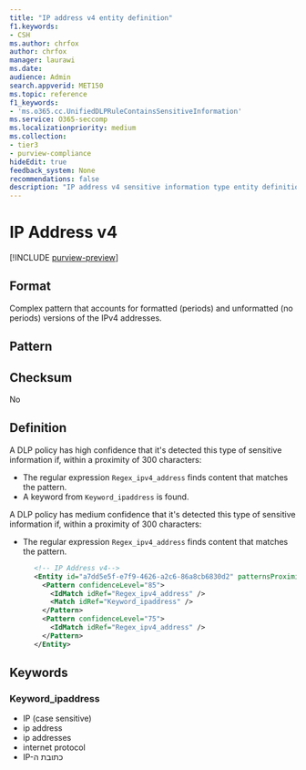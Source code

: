 ```yaml
---
title: "IP address v4 entity definition"
f1.keywords:
- CSH
ms.author: chrfox
author: chrfox
manager: laurawi
ms.date:
audience: Admin
search.appverid: MET150
ms.topic: reference
f1_keywords:
- 'ms.o365.cc.UnifiedDLPRuleContainsSensitiveInformation'
ms.service: O365-seccomp
ms.localizationpriority: medium
ms.collection:
- tier3
- purview-compliance
hideEdit: true
feedback_system: None
recommendations: false
description: "IP address v4 sensitive information type entity definition."
---
```


# IP Address v4

[!INCLUDE [purview-preview](../includes/purview-preview.md)]

## Format

Complex pattern that accounts for formatted (periods) and unformatted (no periods) versions of the IPv4 addresses.

## Pattern

## Checksum

No

## Definition

A DLP policy has high confidence that it's detected this type of sensitive information if, within a proximity of 300 characters:

- The regular expression `Regex_ipv4_address` finds content that matches the pattern.
- A keyword from `Keyword_ipaddress` is found.

A DLP policy has medium confidence that it's detected this type of sensitive information if, within a proximity of 300 characters:

- The regular expression `Regex_ipv4_address` finds content that matches the pattern.

```xml
      <!-- IP Address v4-->
      <Entity id="a7dd5e5f-e7f9-4626-a2c6-86a8cb6830d2" patternsProximity="300" recommendedConfidence="75" relaxProximity="true">
        <Pattern confidenceLevel="85">
          <IdMatch idRef="Regex_ipv4_address" />
          <Match idRef="Keyword_ipaddress" />
        </Pattern>
        <Pattern confidenceLevel="75">
          <IdMatch idRef="Regex_ipv4_address" />
        </Pattern>
      </Entity>
```

## Keywords

### Keyword_ipaddress

- IP (case sensitive)
- ip address
- ip addresses
- internet protocol
- IP-כתובת ה
